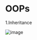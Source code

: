 # OOPs

1.Inheritance

![image](https://github.com/user-attachments/assets/1334a55b-4743-4438-9333-ce4c43bcfeb9)

